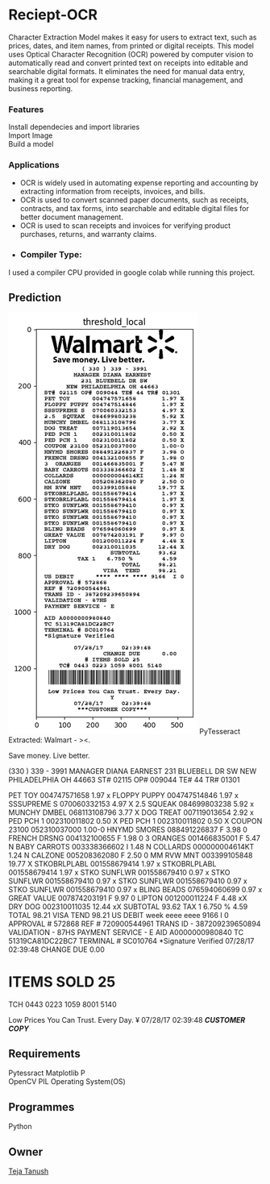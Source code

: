# Reciept-OCR
Character Extraction Model makes it easy for users to extract text, such as prices, dates, and item names, from printed or digital receipts. This model uses Optical Character Recognition (OCR) powered by computer vision to automatically read and convert printed text on receipts into editable and searchable digital formats. It eliminates the need for manual data entry, making it a great tool for expense tracking, financial management, and business reporting.
### Features
Install dependecies and import libraries                                                                                                                                                                                        
Import Image                                                                                                                                                                                                                    
Build a model                                                                                                                                                                                                                   
### Applications
* OCR is widely used in automating expense reporting and accounting by extracting information from receipts, invoices, and bills.
* OCR is used to convert scanned paper documents, such as receipts, contracts, and tax forms, into searchable and editable digital files for better document management.
* OCR is used to scan receipts and invoices for verifying product purchases, returns, and warranty claims.
*  ### Compiler Type:  
I used a compiler CPU provided in google colab while running this project.
## Prediction
![Reciept](https://github.com/tejatanush/Reciept-OCR/blob/main/Reciept.png)
PyTesseract Extracted: Walmart - ><.

Save money. Live better.

(330 ) 339 - 3991
MANAGER DIANA EARNEST
231 BLUEBELL DR SW
NEW PHILADELPHIA OH 44663
ST# 02115 OP# 009044 TE# 44 TR# 01301

PET TOY 004747571658 1.97 x
FLOPPY PUPPY 004747514846 1.97 x
SSSUPREME S 070060332153 4.97 X
2.5 SQUEAK 084699803238 5.92 x
MUNCHY DMBEL 068113108796 3.77 X
DOG TREAT 007119013654 2.92 x
PED PCH 1 002310011802 0.50 X
PED PCH 1 002310011802 0.50 X
COUPON 23100 052310037000 1.00-0
HNYMD SMORES 088491226837 F 3.98 0
FRENCH DRSNG 004132100655 F 1.98 0
3 ORANGES 001466835001 F 5.47 N
BABY CARROTS 003338366602 I 1.48 N
COLLARDS 000000004614KT 1.24 N
CALZONE 005208362080 F 2.50 0
MM RVW MNT 003399105848 19.77 X
STKOBRLPLABL 001558679414 1.97 x
STKOBRLPLABL 001558679414 1.97 x
STKO SUNFLWR 001558679410 0.97 x
STKO SUNFLWR 001558679410 0.97 x
STKO SUNFLWR 001558679410 0.97 x
STKO SUNFLWR 001558679410 0.97 x
BLING BEADS 076594060699 0.97 x
GREAT VALUE 007874203191 F 9.97 0
LIPTON 001200011224 F 4.48 xX
DRY DOG 002310011035 12.44 xX
SUBTOTAL 93.62
TAX 1 6.750 % 4.59
TOTAL 98.21
VISA TEND 98.21
US DEBIT week eeee eeee 9166 I 0
APPROVAL # 572868
REF # 720900544961
TRANS ID - 387209239650894
VALIDATION - 87HS
PAYMENT SERVICE - E
AID A0000000980840
TC 51319CA81DC22BC7
TERMINAL # SC010764
*Signature Verified
07/28/17 02:39:48
CHANGE DUE 0.00

# ITEMS SOLD 25
TCH 0443 0223 1059 8001 5140

Low Prices You Can Trust. Every Day.
¥
07/28/17 02:39:48
***CUSTOMER COPY***
## Requirements  
Pytessract 
Matplotlib                                                                                                                                                                                                                P                                                                                                                                                                                                   
OpenCV
PIL
Operating System(OS)
## Programmes  
Python  
## Owner  
[Teja Tanush](https://github.com/tejatanush) 
